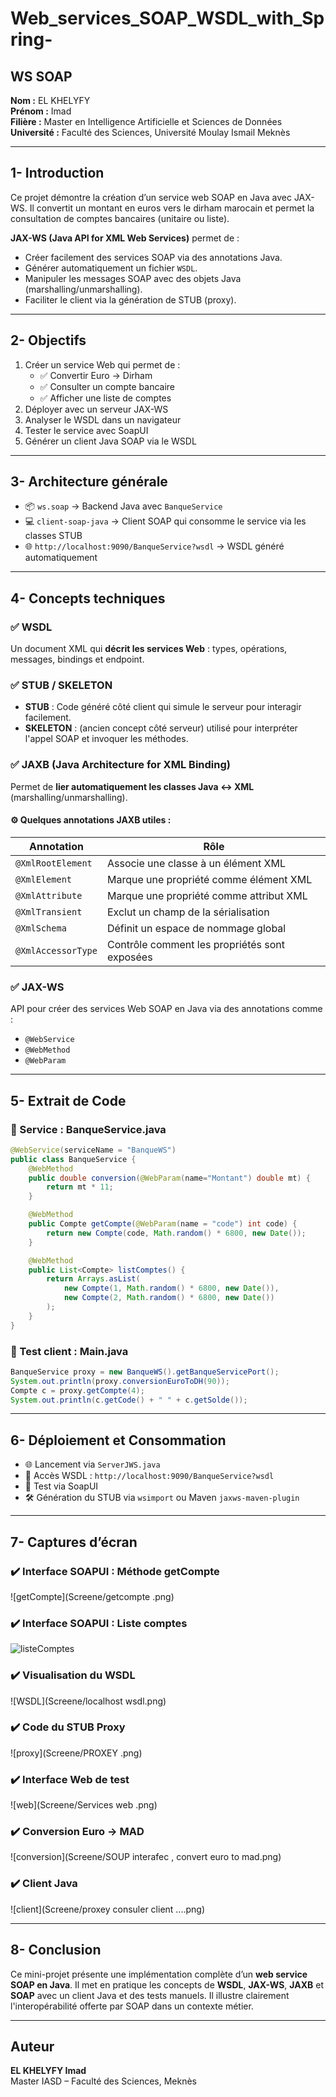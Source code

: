 
# Web_services_SOAP_WSDL_with_Spring-

## WS SOAP

**Nom :** EL KHELYFY  
**Prénom :** Imad  
**Filière :** Master en Intelligence Artificielle et Sciences de Données  
**Université :** Faculté des Sciences, Université Moulay Ismail Meknès  

---

## 1- Introduction

Ce projet démontre la création d’un service web SOAP en Java avec JAX-WS. Il convertit un montant en euros vers le dirham marocain et permet la consultation de comptes bancaires (unitaire ou liste).

**JAX-WS (Java API for XML Web Services)** permet de :
- Créer facilement des services SOAP via des annotations Java.
- Générer automatiquement un fichier `WSDL`.
- Manipuler les messages SOAP avec des objets Java (marshalling/unmarshalling).
- Faciliter le client via la génération de STUB (proxy).

---

## 2- Objectifs

1. Créer un service Web qui permet de :
   - ✅ Convertir Euro → Dirham
   - ✅ Consulter un compte bancaire
   - ✅ Afficher une liste de comptes
2. Déployer avec un serveur JAX-WS
3. Analyser le WSDL dans un navigateur
4. Tester le service avec SoapUI
5. Générer un client Java SOAP via le WSDL

---

## 3- Architecture générale

- 📦 `ws.soap` → Backend Java avec `BanqueService`
- 💻 `client-soap-java` → Client SOAP qui consomme le service via les classes STUB
- 🌐 `http://localhost:9090/BanqueService?wsdl` → WSDL généré automatiquement

---

## 4- Concepts techniques

### ✅ WSDL
Un document XML qui **décrit les services Web** : types, opérations, messages, bindings et endpoint.

### ✅ STUB / SKELETON
- **STUB** : Code généré côté client qui simule le serveur pour interagir facilement.
- **SKELETON** : (ancien concept côté serveur) utilisé pour interpréter l'appel SOAP et invoquer les méthodes.

### ✅ JAXB (Java Architecture for XML Binding)
Permet de **lier automatiquement les classes Java ↔ XML** (marshalling/unmarshalling).

#### ⚙️ Quelques annotations JAXB utiles :
| Annotation         | Rôle |
|--------------------|------|
| `@XmlRootElement`  | Associe une classe à un élément XML |
| `@XmlElement`      | Marque une propriété comme élément XML |
| `@XmlAttribute`    | Marque une propriété comme attribut XML |
| `@XmlTransient`    | Exclut un champ de la sérialisation |
| `@XmlSchema`       | Définit un espace de nommage global |
| `@XmlAccessorType` | Contrôle comment les propriétés sont exposées |

### ✅ JAX-WS
API pour créer des services Web SOAP en Java via des annotations comme :
- `@WebService`
- `@WebMethod`
- `@WebParam`

---

## 5- Extrait de Code

### 🧮 Service : BanqueService.java
```java
@WebService(serviceName = "BanqueWS")
public class BanqueService {
    @WebMethod
    public double conversion(@WebParam(name="Montant") double mt) {
        return mt * 11;
    }

    @WebMethod
    public Compte getCompte(@WebParam(name = "code") int code) {
        return new Compte(code, Math.random() * 6800, new Date());
    }

    @WebMethod
    public List<Compte> listComptes() {
        return Arrays.asList(
            new Compte(1, Math.random() * 6800, new Date()),
            new Compte(2, Math.random() * 6800, new Date())
        );
    }
}
```

### 🧪 Test client : Main.java
```java
BanqueService proxy = new BanqueWS().getBanqueServicePort();
System.out.println(proxy.conversionEuroToDH(90));
Compte c = proxy.getCompte(4);
System.out.println(c.getCode() + " " + c.getSolde());
```

---

## 6- Déploiement et Consommation

- 🌐 Lancement via `ServerJWS.java`
- 🔗 Accès WSDL : `http://localhost:9090/BanqueService?wsdl`
- 🧪 Test via SoapUI
- 🛠️ Génération du STUB via `wsimport` ou Maven `jaxws-maven-plugin`

---

## 7- Captures d’écran

### ✔️ Interface SOAPUI : Méthode getCompte
![getCompte](Screene/getcompte .png)

### ✔️ Interface SOAPUI : Liste comptes
![listeComptes](Screene/listecompte.png)

### ✔️ Visualisation du WSDL
![WSDL](Screene/localhost wsdl.png)

### ✔️ Code du STUB Proxy
![proxy](Screene/PROXEY .png)

### ✔️ Interface Web de test
![web](Screene/Services web .png)

### ✔️ Conversion Euro → MAD
![conversion](Screene/SOUP interafec , convert euro to mad.png)

### ✔️ Client Java
![client](Screene/proxey consuler client ....png)

---

## 8- Conclusion

Ce mini-projet présente une implémentation complète d’un **web service SOAP en Java**. Il met en pratique les concepts de **WSDL**, **JAX-WS**, **JAXB** et **SOAP** avec un client Java et des tests manuels. Il illustre clairement l'interopérabilité offerte par SOAP dans un contexte métier.

---

## Auteur

**EL KHELYFY Imad**  
Master IASD – Faculté des Sciences, Meknès  
